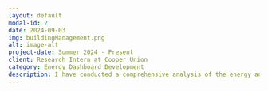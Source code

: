 ```yaml
---
layout: default
modal-id: 2
date: 2024-09-03
img: buildingManagement.png
alt: image-alt
project-date: Summer 2024 - Present
client: Research Intern at Cooper Union
category: Energy Dashboard Development
description: I have conducted a comprehensive analysis of the energy and gas consumption across most areas of the Cooper Union building. Leveraging this data, I am currently developing an Energy Dashboard that provides real-time visualization of energy usage from the Building Management System (BMS). In the future, I plan to integrate various machine learning algorithms to predict future energy consumption and carbon emission rates for the building.
---
```

